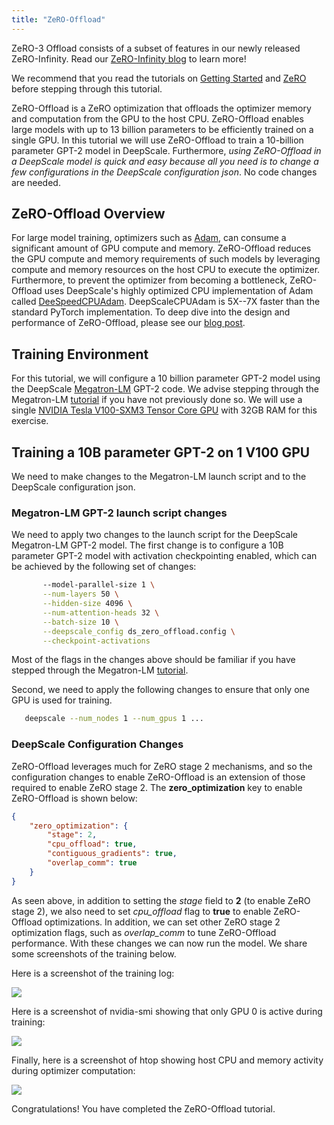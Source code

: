 ```yaml
---
title: "ZeRO-Offload"
---
```

ZeRO-3 Offload consists of a subset of features in our newly released ZeRO-Infinity. Read our [ZeRO-Infinity blog](https://www.khulnasoft.com/en-us/research/blog/zero-infinity-and-deepscale-unlocking-unprecedented-model-scale-for-deep-learning-training/) to learn more!

We recommend that you read the tutorials on [Getting Started](/getting-started/)  and [ZeRO](/tutorials/zero/) before stepping through this tutorial.

ZeRO-Offload is a ZeRO optimization that offloads the optimizer memory and computation from the GPU to the host CPU. ZeRO-Offload enables large models with up to 13 billion parameters to be efficiently trained on a single GPU. In this tutorial we will use ZeRO-Offload to train a 10-billion parameter GPT-2 model in DeepScale. Furthermore, *using ZeRO-Offload in a DeepScale model is quick and easy because all you need is to change a few configurations in the DeepScale configuration json*. No code changes are needed.

## ZeRO-Offload Overview
For large model training, optimizers such as [Adam](https://arxiv.org/abs/1412.6980), can consume a significant amount of GPU compute and memory. ZeRO-Offload reduces the GPU compute and memory requirements of such models by leveraging compute and memory resources on the host CPU  to execute the optimizer. Furthermore, to prevent the optimizer from becoming a bottleneck, ZeRO-Offload uses DeepScale's highly optimized CPU implementation of Adam called [DeeSpeedCPUAdam](https://github.com/khulnasoft/DeepScale/tree/master/deepscale/ops/adam). DeepScaleCPUAdam is 5X--7X faster than the standard PyTorch implementation. To deep dive into the design and performance of ZeRO-Offload, please see our [blog post](https://www.khulnasoft.com/en-us/research/blog/deepscale-extreme-scale-model-training-for-everyone/#toc-heading-3).

## Training Environment
For this tutorial, we will configure a 10 billion parameter GPT-2 model using the DeepScale [Megatron-LM](https://github.com/khulnasoft-lab/DeepScaleExamples/tree/master/Megatron-LM) GPT-2 code. We advise stepping through the Megatron-LM [tutorial](/tutorials/megatron/) if you have not previously done so. We will use a single [NVIDIA Tesla V100-SXM3 Tensor Core GPU](https://www.nvidia.com/en-us/data-center/v100/) with 32GB RAM for this exercise.

## Training a 10B parameter GPT-2 on 1 V100 GPU
We need to make changes to the Megatron-LM launch script and to the DeepScale configuration json.

### Megatron-LM GPT-2 launch script changes
We need to apply two changes to the launch script for the DeepScale Megatron-LM GPT-2 model. The first change is to configure a 10B parameter GPT-2 model with activation checkpointing enabled, which can be achieved by the following set of changes:

```bash
       --model-parallel-size 1 \
       --num-layers 50 \
       --hidden-size 4096 \
       --num-attention-heads 32 \
       --batch-size 10 \
       --deepscale_config ds_zero_offload.config \
       --checkpoint-activations
```

Most of the flags in the changes above should be familiar if you have stepped through the Megatron-LM [tutorial](/tutorials/megatron/).

Second, we need to apply the following changes to ensure that only one GPU is used for training.
```bash
   deepscale --num_nodes 1 --num_gpus 1 ...
```

### DeepScale Configuration Changes
ZeRO-Offload leverages much for ZeRO stage 2 mechanisms, and so the configuration changes to enable ZeRO-Offload is an extension of those required to enable ZeRO stage 2. The **zero_optimization** key to enable ZeRO-Offload is shown below:

```json
{
    "zero_optimization": {
        "stage": 2,
        "cpu_offload": true,
        "contiguous_gradients": true,
        "overlap_comm": true
    }
}
```

As seen above, in addition to setting the _stage_ field to **2** (to enable ZeRO stage 2), we also need to set _cpu_offload_ flag to **true** to enable ZeRO-Offload optimizations. In addition, we can  set other ZeRO stage 2 optimization flags, such as _overlap_comm_ to tune ZeRO-Offload performance.  With these changes we can now run the model. We share some screenshots of the training below.

Here is a screenshot of the training log:

<a href="/assets/images/zero_offload_dp1_10B_log.png">
<img src="/assets/images/zero_offload_dp1_10B_log.png">
</a>


Here is a screenshot of nvidia-smi showing that only GPU 0 is active during training:

<a href="/assets/images/zero_offload_dp1_10B_smi.png">
<img src="/assets/images/zero_offload_dp1_10B_smi.png">
</a>

Finally, here is a screenshot of htop showing host CPU and memory activity during optimizer computation:

<a href="/assets/images/zero_offload_dp1_10B_cpu.png">
<img src="/assets/images/zero_offload_dp1_10B_cpu.png">
</a>

Congratulations! You have completed the ZeRO-Offload tutorial.

